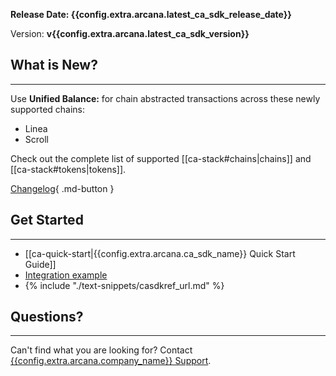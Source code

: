 **Release Date: {{config.extra.arcana.latest_ca_sdk_release_date}}**  

Version: **v{{config.extra.arcana.latest_ca_sdk_version}}**

## What is New?

---
 
Use **Unified Balance:** for chain abstracted transactions across these newly supported chains:

* Linea
* Scroll

Check out the complete list of supported [[ca-stack#chains|chains]] and [[ca-stack#tokens|tokens]].

[Changelog](https://github.com/arcana-network/ca-sdk/releases/latest){ .md-button } 

## Get Started

---

* [[ca-quick-start|{{config.extra.arcana.ca_sdk_name}} Quick Start Guide]]
* [Integration example](https://github.com/arcana-network/ca-sdk/tree/main/example)
* {% include "./text-snippets/casdkref_url.md" %}

## Questions? 

---

Can't find what you are looking for? Contact [{{config.extra.arcana.company_name}} Support]({{page.meta.arcana.root_rel_path}}/support/index.md).
